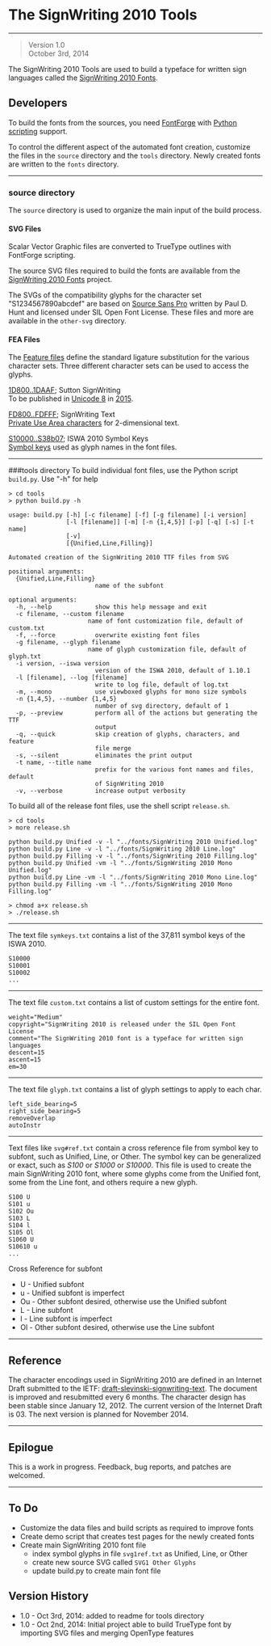 The SignWriting 2010 Tools
=====================
- - - 
> Version 1.0  
October 3rd, 2014

The SignWriting 2010 Tools are used to build a typeface for written sign languages
called the [SignWriting 2010 Fonts][29].

Developers
----------
To build the fonts from the sources, you need [FontForge][45] with [Python scripting][46] support.

To control the different aspect of the automated font creation, customize the files in the `source`  directory and the `tools` directory.  Newly created fonts are written to the `fonts` directory.

- - -

### source directory
The `source` directory is used to organize the main input of the build process.  

#### SVG Files
Scalar Vector Graphic files are converted to TrueType outlines with FontForge scripting.

The source SVG files required to build the fonts are available from the [SignWriting 2010 Fonts][29] project.

The SVGs of the compatibility glyphs for the character set "S1234567890abcdef" are based on [Source Sans Pro][25]
written by Paul D. Hunt and licensed under SIL Open Font License.
These files and more are available in the `other-svg` directory.

#### FEA Files
The [Feature files][41] define the standard ligature substitution for the various character sets. Three different character sets can be used to access the glyphs.

[1D800..1DAAF][42]; Sutton SignWriting  
To be published in [Unicode 8][21] in [2015][22].

[FD800..FDFFF][43]; SignWriting Text  
[Private Use Area characters][26] for 2-dimensional text.

[S10000..S38b07][44]; ISWA 2010 Symbol Keys  
[Symbol keys][19] used as glyph names in the font files.

- - -

###tools directory
To build individual font files, use the Python script `build.py`.   Use "-h" for help

    > cd tools
    > python build.py -h

    usage: build.py [-h] [-c filename] [-f] [-g filename] [-i version]
                    [-l [filename]] [-m] [-n {1,4,5}] [-p] [-q] [-s] [-t name]
                    [-v]
                    [{Unified,Line,Filling}]

    Automated creation of the SignWriting 2010 TTF files from SVG

    positional arguments:
      {Unified,Line,Filling}
                            name of the subfont

    optional arguments:
      -h, --help            show this help message and exit
      -c filename, --custom filename
                          name of font customization file, default of custom.txt
      -f, --force           overwrite existing font files
      -g filename, --glyph filename
                          name of glyph customization file, default of glyph.txt
      -i version, --iswa version
                            version of the ISWA 2010, default of 1.10.1
      -l [filename], --log [filename]
                            write to log file, default of log.txt
      -m, --mono            use viewboxed glyphs for mono size symbols
      -n {1,4,5}, --number {1,4,5}
                            number of svg directory, default of 1
      -p, --preview         perform all of the actions but generating the TTF
                            output
      -q, --quick           skip creation of glyphs, characters, and feature
                            file merge
      -s, --silent          eliminates the print output
      -t name, --title name
                            prefix for the various font names and files, default
                            of SignWriting 2010
      -v, --verbose         increase output verbosity


To build all of the release font files, use the shell script `release.sh`.

    > cd tools
    > more release.sh
    
    python build.py Unified -v -l "../fonts/SignWriting 2010 Unified.log"
    python build.py Line -v -l "../fonts/SignWriting 2010 Line.log"
    python build.py Filling -v -l "../fonts/SignWriting 2010 Filling.log"
    python build.py Unified -vm -l "../fonts/SignWriting 2010 Mono Unified.log"
    python build.py Line -vm -l "../fonts/SignWriting 2010 Mono Line.log"
    python build.py Filling -vm -l "../fonts/SignWriting 2010 Mono Filling.log"    

    > chmod a+x release.sh
    > ./release.sh

- - - 

The text file `symkeys.txt` contains a list of the 37,811 symbol keys of the ISWA 2010.

    S10000
    S10001
    S10002
    ...

- - -

The text file `custom.txt` contains a list of custom settings for the entire font.

    weight="Medium"
    copyright="SignWriting 2010 is released under the SIL Open Font License
    comment="The SignWriting 2010 font is a typeface for written sign languages
    descent=15
    ascent=15
    em=30

- - -

The text file `glyph.txt` contains a list of glyph settings to apply to each char.

    left_side_bearing=5
    right_side_bearing=5
    removeOverlap
    autoInstr

- - -

Text files like `svg#ref.txt` contain a cross reference file from symbol key to subfont, such as Unified, Line, or Other.  The symbol key can be generalized or exact, such as *S100* or *S1000* or *S10000*.  This file is used to create the main SignWriting 2010 font, where some glyphs come from the Unified font, some from the Line font, and others require a new glyph.

    S100 U
    S101 u
    S102 Ou
    S103 L
    S104 l
    S105 Ol
    S1060 U
    S10610 u
    ...

Cross Reference for subfont

* U  - Unified subfont
* u - Unified subfont is imperfect
* Ou - Other subfont desired, otherwise use the Unified subfont
* L - Line subfont
* l - Line subfont is imperfect
* Ol - Other subfont desired, otherwise use the Line subfont

- - -


Reference
-----------


The character encodings used in SignWriting 2010 are defined in an Internet Draft submitted to the IETF: [draft-slevinski-signwriting-text][26].
The document is improved and resubmitted every 6 months.
The character design has been stable since January 12, 2012.
The current version of the Internet Draft is 03.
The next version is planned for November 2014.

- - -

Epilogue
----------
This is a work in progress. Feedback, bug reports, and patches are welcomed.

- - -

To Do
-------
* Customize the data files and build scripts as required to improve fonts
* Create demo script that creates test pages for the newly created fonts
* Create main SignWriting 2010 font file
  * index symbol glyphs in file `svg1ref.txt` as Unified, Line, or Other 
  * create new source SVG called `SVG1 Other Glyphs`
  * update build.py to create main font file


Version History
------------------
* 1.0 - Oct 3rd, 2014: added to readme for tools directory
* 1.0 - Oct 2nd, 2014: Initial project able to build TrueType font by importing SVG files and merging OpenType features

[1]: https://github.com/Slevinski/signwriting_2010_fonts/raw/master/fonts/SignWriting%202010%20Filling.ttf
[2]: https://github.com/Slevinski/signwriting_2010_fonts/raw/master/fonts/SignWriting%202010%20Filling.log
[3]: https://github.com/Slevinski/signwriting_2010_fonts/raw/master/fonts/SignWriting%202010%20Mono%20Filling.ttf
[4]: https://github.com/Slevinski/signwriting_2010_fonts/raw/master/fonts/SignWriting%202010%20Mono%20Filling.log
[5]: https://github.com/Slevinski/signwriting_2010_fonts/raw/master/fonts/SignWriting%202010%20Unified.ttf
[6]: https://github.com/Slevinski/signwriting_2010_fonts/raw/master/fonts/SignWriting%202010%20Unified.log
[7]: https://github.com/Slevinski/signwriting_2010_fonts/raw/master/fonts/SignWriting%202010%20Line.ttf
[8]: https://github.com/Slevinski/signwriting_2010_fonts/raw/master/fonts/SignWriting%202010%20Line.log
[9]: https://github.com/Slevinski/signwriting_2010_fonts/raw/master/fonts/SignWriting%202010%20Mono%20Unified.ttf
[10]: https://github.com/Slevinski/signwriting_2010_fonts/raw/master/fonts/SignWriting%202010%20Mono%20Unified.log
[11]: https://github.com/Slevinski/signwriting_2010_fonts/raw/master/fonts/SignWriting%202010%20Mono%20Line.ttf
[12]: https://github.com/Slevinski/signwriting_2010_fonts/raw/master/fonts/SignWriting%202010%20Mono%20Line.log
[13]: https://github.com/Slevinski/signwriting_2010_fonts/raw/master/source/svg1U.zip
[14]: https://github.com/Slevinski/signwriting_2010_fonts/raw/master/source/svg1L.zip
[15]: https://github.com/Slevinski/signwriting_2010_fonts/raw/master/source/svg1F.zip
[16]: https://github.com/Slevinski/signwriting_2010_fonts/raw/master/source/svb1U.zip
[17]: https://github.com/Slevinski/signwriting_2010_fonts/raw/master/source/svb1L.zip
[18]: https://github.com/Slevinski/signwriting_2010_fonts/raw/master/source/svb1F.zip
[19]: http://signbank.org/iswa
[20]: http://signpuddle.net/iswa
[21]: http://www.unicode.org/alloc/Pipeline.html
[22]: http://unicode-inc.blogspot.com/2014/08/new-publication-schedule-for-unicode.html
[23]: http://tools.ietf.org/html/draft-slevinski-signwriting-text
[24]: http://scripts.sil.org/OFL
[25]: https://www.google.com/fonts/specimen/Source+Sans+Pro
[26]: http://tools.ietf.org/html/draft-slevinski-signwriting-text
[27]: http://signpuddle.net/iswa/swfont_test.html
[28]: http://signpuddle.net/iswa/swfonts.html
[29]: https://github.com/Slevinski/signwriting_2010_fonts
[30]: https://github.com/Slevinski/signwriting_2010_tools
[31]: https://github.com/Slevinski/swap
[32]: https://github.com/Slevinski/swis
[33]: https://signbank.org/swap
[34]: http://swis.wmflabs.org
[35]: http://signbank.org/swis
[36]: http://signpuddle.com
[37]: https://incubator.wikimedia.org/wiki/User:Slevinski
[38]: https://incubator.wikimedia.org/wiki/User:Slevinski/SignWriting/Incubator#SignWriting_Gadget
[39]: https://incubator.wikimedia.org/wiki/Wp/ase
[40]: https://incubator.wikimedia.org/wiki/Category:Incubator:Test_wikis_of_sign_languages
[41]: http://www.adobe.com/devnet/opentype/afdko/topic_feature_file_syntax.html#5.d
[42]: https://raw.githubusercontent.com/Slevinski/signwriting_2010_tools/master/source/signwriting_2010_unicode8.fea
[43]: https://raw.githubusercontent.com/Slevinski/signwriting_2010_tools/master/source/signwriting_2010_unicode_pua.fea
[44]: https://raw.githubusercontent.com/Slevinski/signwriting_2010_tools/master/source/signwriting_2010_symbolkey.fea
[45]: http://fontforge.org/
[46]: http://fontforge.org/python.html
